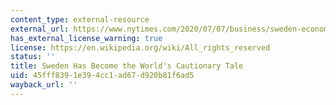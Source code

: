 ```yaml
---
content_type: external-resource
external_url: https://www.nytimes.com/2020/07/07/business/sweden-economy-coronavirus.html
has_external_license_warning: true
license: https://en.wikipedia.org/wiki/All_rights_reserved
status: ''
title: Sweden Has Become the World's Cautionary Tale
uid: 45fff839-1e39-4cc1-ad67-d920b81f6ad5
wayback_url: ''
---
```

